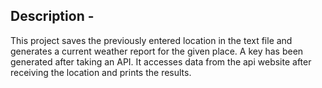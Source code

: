 ## **Description** - <br>
This project saves the previously entered location in the text file and generates a current weather report for the given place. A key has been generated after taking an API. It accesses data from the api website after receiving the location and prints the results.

